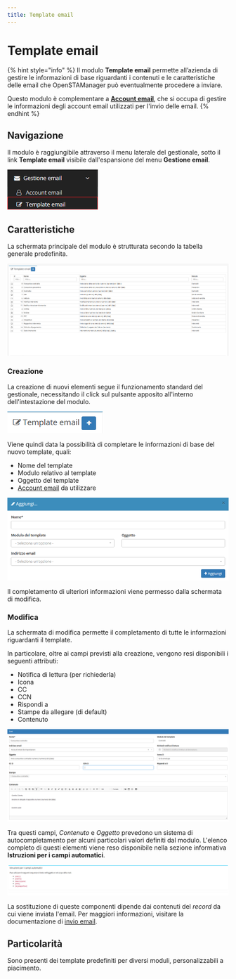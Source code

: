 ```yaml
---
title: Template email
---
```


# Template email

{% hint style="info" %}
Il modulo **Template email** permette all’azienda di gestire le informazioni di base riguardanti i contenuti e le caratteristiche delle email che OpenSTAManager può eventualmente procedere a inviare.

Questo modulo è complementare a [**Account email**](account.md), che si occupa di gestire le informazioni degli account email utilizzati per l'invio delle email.
{% endhint %}

## Navigazione

Il modulo è raggiungibile attraverso il menu laterale del gestionale, sotto il link **Template email** visibile dall'espansione del menu **Gestione email**.

![Screenshot navigazione template email](../../../.gitbook/assets/navigazionetemplateemail.PNG)

## Caratteristiche

La schermata principale del modulo è strutturata secondo la tabella generale predefinita.

![Screenshot caratteristiche template email](../../../.gitbook/assets/interfacciatemplateemail.PNG)

### Creazione

La creazione di nuovi elementi segue il funzionamento standard del gestionale, necessitando il click sul pulsante apposito all'interno dell'intestazione del modulo.

![Screenshot creazione template email](../../../.gitbook/assets/add-templateemail%20%281%29.PNG)

Viene quindi data la possibilità di completare le informazioni di base del nuovo template, quali:

* Nome del template
* Modulo relativo al template
* Oggetto del template
* [Account email](account.md) da utilizzare

![Screenshot creazione template email](../../../.gitbook/assets/aggiungitemplateemail.PNG)

Il completamento di ulteriori informazioni viene permesso dalla schermata di modifica.

### Modifica

La schermata di modifica permette il completamento di tutte le informazioni riguardanti il template.

In particolare, oltre ai campi previsti alla creazione, vengono resi disponibili i seguenti attributi:

* Notifica di lettura \(per richiederla\)
* Icona
* CC
* CCN
* Rispondi a
* Stampe da allegare \(di default\)
* Contenuto

![Screenshot modifica template email](../../../.gitbook/assets/modificatemplateemail.PNG)

Tra questi campi, _Contenuto_ e _Oggetto_ prevedono un sistema di autocompletamento per alcuni particolari valori definiti dal modulo. L'elenco completo di questi elementi viene reso disponibile nella sezione informativa **Istruzioni per i campi automatici**.

![Screenshot campi automatici template email](../../../.gitbook/assets/campiautomatici.PNG)

La sostituzione di queste componenti dipende dai contenuti del _record_ da cui viene inviata l'email. Per maggiori informazioni, visitare la documentazione di [invio email](invio.md).

## Particolarità

Sono presenti dei template predefiniti per diversi moduli, personalizzabili a piacimento.

